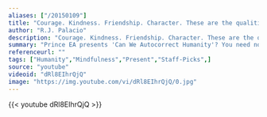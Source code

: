 ```yaml
---
aliases: ["/20150109"]
title: "Courage. Kindness. Friendship. Character. These are the qualities that define us as human beings, and propel us, on occasion, to greatness."
author: "R.J. Palacio"
description: "Courage. Kindness. Friendship. Character. These are the qualities that define us as human beings, and propel us, on occasion, to greatness. - R.J. Palacio quotes from GetInspired365.com"
summary: "Prince EA presents 'Can We Autocorrect Humanity'? You need not delete your social networks or destroy your cell phones, the message is simple, be balanced, be mindful, be present, be here."
referenceurl: ""
tags: ["Humanity","Mindfulness","Present","Staff-Picks",]
source: "youtube"
videoid: "dRl8EIhrQjQ"
image: "https://img.youtube.com/vi/dRl8EIhrQjQ/0.jpg"
---
```


{{< youtube dRl8EIhrQjQ >}}
